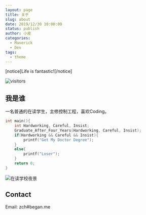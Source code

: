 ```yaml
---
layout: page
title: 关于
slug: about
date: 2019/12/30 10:00:00
status: publish
author: 小皮
categories: 
  - Maverick
  - Dev
tags: 
  - theme
---
```


[notice]Life is fantastic![/notice]

![visitors](https://visitor-badge.glitch.me/badge?page_id=xiaopi-blog-about)

## 我是谁

一名普通的在读学生，主修控制工程，喜欢Coding。

```c
int main(){
    int Hardworking, Careful, Insist;
    Graduate_After_Four_Years(Hardworking, Careful, Insist);
    if(Hardworking && Careful && Insist){
        printf("Get My Doctor Degree");
    }
    else{
        printf("Loser");
    }
    return 0;
}
```

![在读学校夜景](./images/Bjut_School.jpg)

## Contact

Email: zch#began.me

